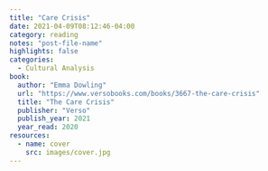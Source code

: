 ```yaml
---
title: "Care Crisis"
date: 2021-04-09T08:12:46-04:00
category: reading
notes: "post-file-name"
highlights: false
categories:
  - Cultural Analysis
book:
  author: "Emma Dowling"
  url: "https://www.versobooks.com/books/3667-the-care-crisis"
  title: "The Care Crisis"
  publisher: "Verso"
  publish_year: 2021
  year_read: 2020
resources:
  - name: cover
    src: images/cover.jpg
---
```


